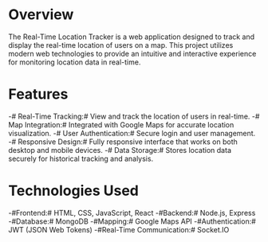 # Overview
The Real-Time Location Tracker is a web application designed to track and display the real-time location of users on a map. This project utilizes modern web technologies to provide an intuitive and interactive experience for monitoring location data in real-time.

# Features
-# Real-Time Tracking:# View and track the location of users in real-time.
-# Map Integration:# Integrated with Google Maps for accurate location visualization.
-# User Authentication:# Secure login and user management.
-# Responsive Design:# Fully responsive interface that works on both desktop and mobile devices.
-# Data Storage:# Stores location data securely for historical tracking and analysis.
# Technologies Used
-#Frontend:# HTML, CSS, JavaScript, React
-#Backend:# Node.js, Express
-#Database:# MongoDB
-#Mapping:# Google Maps API
-#Authentication:# JWT (JSON Web Tokens)
-#Real-Time Communication:# Socket.IO
